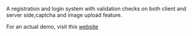 A registration and login system with validation checks on both client and server side,captcha and image upload feature.

For an actual demo, visit this [website](http://harshnit.net63.net)
